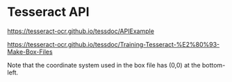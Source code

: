 # Tesseract API
https://tesseract-ocr.github.io/tessdoc/APIExample

https://tesseract-ocr.github.io/tessdoc/Training-Tesseract-%E2%80%93-Make-Box-Files


Note that the coordinate system used in the box file has (0,0) at the bottom-left.

